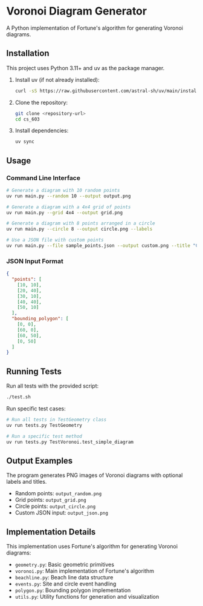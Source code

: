 # Voronoi Diagram Generator

A Python implementation of Fortune's algorithm for generating Voronoi diagrams.

## Installation

This project uses Python 3.11+ and uv as the package manager.

1. Install uv (if not already installed):
   ```bash
   curl -sS https://raw.githubusercontent.com/astral-sh/uv/main/install.sh | bash
   ```

2. Clone the repository:
   ```bash
   git clone <repository-url>
   cd cs_603
   ```

3. Install dependencies:
   ```bash
   uv sync
   ```

## Usage

### Command Line Interface

```bash
# Generate a diagram with 10 random points
uv run main.py --random 10 --output output.png

# Generate a diagram with a 4x4 grid of points
uv run main.py --grid 4x4 --output grid.png

# Generate a diagram with 8 points arranged in a circle
uv run main.py --circle 8 --output circle.png --labels

# Use a JSON file with custom points
uv run main.py --file sample_points.json --output custom.png --title "Custom Points"
```

### JSON Input Format

```json
{
  "points": [
    [10, 10],
    [20, 40],
    [30, 10],
    [40, 40],
    [50, 10]
  ],
  "bounding_polygon": [
    [0, 0],
    [60, 0],
    [60, 50],
    [0, 50]
  ]
}
```

## Running Tests

Run all tests with the provided script:
```bash
./test.sh
```

Run specific test cases:
```bash
# Run all tests in TestGeometry class
uv run tests.py TestGeometry

# Run a specific test method
uv run tests.py TestVoronoi.test_simple_diagram
```

## Output Examples

The program generates PNG images of Voronoi diagrams with optional labels and titles.

- Random points: `output_random.png`
- Grid points: `output_grid.png`
- Circle points: `output_circle.png`
- Custom JSON input: `output_json.png`

## Implementation Details

This implementation uses Fortune's algorithm for generating Voronoi diagrams:

- `geometry.py`: Basic geometric primitives
- `voronoi.py`: Main implementation of Fortune's algorithm
- `beachline.py`: Beach line data structure
- `events.py`: Site and circle event handling
- `polygon.py`: Bounding polygon implementation
- `utils.py`: Utility functions for generation and visualization